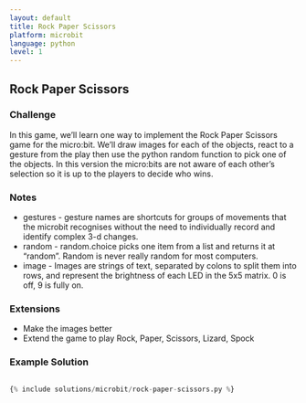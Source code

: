 ```yaml
---
layout: default
title: Rock Paper Scissors
platform: microbit
language: python
level: 1
---
```

## Rock Paper Scissors

### Challenge
In this game, we’ll learn one way to implement the Rock Paper Scissors game for the micro:bit. We’ll
draw images for each of the objects, react to a gesture from the play then use the python random
function to pick one of the objects. In this version the micro:bits are not aware of each other’s
selection so it is up to the players to decide who wins.


### Notes

* gestures - gesture names are shortcuts for groups of movements that the microbit recognises without the need to individually record and identify complex 3-d changes.
* random - random.choice picks one item from a list and returns it at “random”. Random is never really random for most computers.
* image - Images are strings of text, separated by colons to split them into rows, and represent the brightness of each LED in the 5x5 matrix. 0 is off, 9 is fully on.


### Extensions

* Make the images better
* Extend the game to play Rock, Paper, Scissors, Lizard, Spock


### Example Solution

```python

{% include solutions/microbit/rock-paper-scissors.py %}

```
